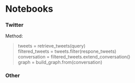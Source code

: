 # Notebooks

### Twitter

Method: 
> tweets = retrieve_tweets(query) </br>
> filtered_tweets = tweets.filter(respone_tweets) </br>
> conversation = filtered_tweets.extend_conversation() </br>
> graph = build_graph.from(conversation) </br>

### Other
